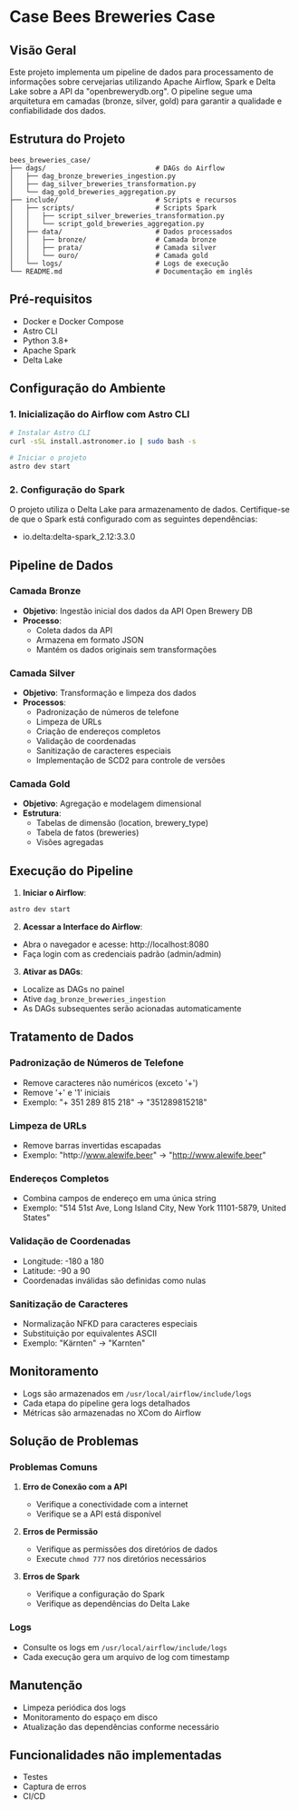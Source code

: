 # Case Bees Breweries Case

## Visão Geral
Este projeto implementa um pipeline de dados para processamento de informações sobre cervejarias utilizando Apache Airflow, Spark e Delta Lake sobre a API da "openbrewerydb.org". O pipeline segue uma arquitetura em camadas (bronze, silver, gold) para garantir a qualidade e confiabilidade dos dados.

## Estrutura do Projeto
```
bees_breweries_case/
├── dags/                           # DAGs do Airflow
│   ├── dag_bronze_breweries_ingestion.py
│   ├── dag_silver_breweries_transformation.py
│   └── dag_gold_breweries_aggregation.py
├── include/                        # Scripts e recursos
│   ├── scripts/                    # Scripts Spark
│   │   ├── script_silver_breweries_transformation.py
│   │   └── script_gold_breweries_aggregation.py
│   ├── data/                       # Dados processados
│   │   ├── bronze/                 # Camada bronze
│   │   ├── prata/                  # Camada silver
│   │   └── ouro/                   # Camada gold
│   └── logs/                       # Logs de execução
└── README.md                       # Documentação em inglês
```

## Pré-requisitos
- Docker e Docker Compose
- Astro CLI
- Python 3.8+
- Apache Spark
- Delta Lake

## Configuração do Ambiente

### 1. Inicialização do Airflow com Astro CLI
```bash
# Instalar Astro CLI
curl -sSL install.astronomer.io | sudo bash -s

# Iniciar o projeto
astro dev start
```

### 2. Configuração do Spark
O projeto utiliza o Delta Lake para armazenamento de dados. Certifique-se de que o Spark está configurado com as seguintes dependências:
- io.delta:delta-spark_2.12:3.3.0

## Pipeline de Dados

### Camada Bronze
- **Objetivo**: Ingestão inicial dos dados da API Open Brewery DB
- **Processo**:
  - Coleta dados da API
  - Armazena em formato JSON
  - Mantém os dados originais sem transformações

### Camada Silver
- **Objetivo**: Transformação e limpeza dos dados
- **Processos**:
  - Padronização de números de telefone
  - Limpeza de URLs
  - Criação de endereços completos
  - Validação de coordenadas
  - Sanitização de caracteres especiais
  - Implementação de SCD2 para controle de versões

### Camada Gold
- **Objetivo**: Agregação e modelagem dimensional
- **Estrutura**:
  - Tabelas de dimensão (location, brewery_type)
  - Tabela de fatos (breweries)
  - Visões agregadas

## Execução do Pipeline

1. **Iniciar o Airflow**:
```bash
astro dev start
```

2. **Acessar a Interface do Airflow**:
- Abra o navegador e acesse: http://localhost:8080
- Faça login com as credenciais padrão (admin/admin)

3. **Ativar as DAGs**:
- Localize as DAGs no painel
- Ative `dag_bronze_breweries_ingestion`
- As DAGs subsequentes serão acionadas automaticamente

## Tratamento de Dados

### Padronização de Números de Telefone
- Remove caracteres não numéricos (exceto '+')
- Remove '+' e '1' iniciais
- Exemplo: "+ 351 289 815 218" → "351289815218"

### Limpeza de URLs
- Remove barras invertidas escapadas
- Exemplo: "http:\/\/www.alewife.beer" → "http://www.alewife.beer"

### Endereços Completos
- Combina campos de endereço em uma única string
- Exemplo: "514 51st Ave, Long Island City, New York 11101-5879, United States"

### Validação de Coordenadas
- Longitude: -180 a 180
- Latitude: -90 a 90
- Coordenadas inválidas são definidas como nulas

### Sanitização de Caracteres
- Normalização NFKD para caracteres especiais
- Substituição por equivalentes ASCII
- Exemplo: "Kärnten" → "Karnten"

## Monitoramento
- Logs são armazenados em `/usr/local/airflow/include/logs`
- Cada etapa do pipeline gera logs detalhados
- Métricas são armazenadas no XCom do Airflow

## Solução de Problemas

### Problemas Comuns
1. **Erro de Conexão com a API**
   - Verifique a conectividade com a internet
   - Verifique se a API está disponível

2. **Erros de Permissão**
   - Verifique as permissões dos diretórios de dados
   - Execute `chmod 777` nos diretórios necessários

3. **Erros de Spark**
   - Verifique a configuração do Spark
   - Verifique as dependências do Delta Lake

### Logs
- Consulte os logs em `/usr/local/airflow/include/logs`
- Cada execução gera um arquivo de log com timestamp

## Manutenção
- Limpeza periódica dos logs
- Monitoramento do espaço em disco
- Atualização das dependências conforme necessário

## Funcionalidades não implementadas
- Testes
- Captura de erros
- CI/CD